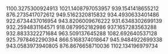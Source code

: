1100.3275300924913
1021.1408797053957
939.1541418655212
876.2735417072612
949.5162320815832
934.4930633401486
922.6734437016954
943.8206009676222
931.6348302699139
932.2594831164571
918.0879952182986
937.1657283563288
932.8833322271684
963.509137645288
1082.692640537128
925.7978462290394
866.5168374018647
945.9484922699338
943.0583973940805
876.8676658710036
1102.134196979734